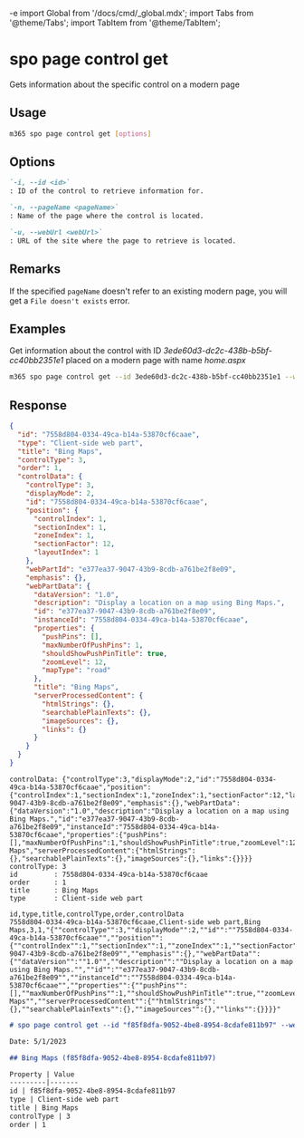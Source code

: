 -e <!-- DISCLAIMER: All secrets, passwords, and sensitive values in this document are examples only and not real credentials. -->
import Global from '/docs/cmd/_global.mdx';
import Tabs from '@theme/Tabs';
import TabItem from '@theme/TabItem';

# spo page control get

Gets information about the specific control on a modern page

## Usage

```sh
m365 spo page control get [options]
```

## Options

```md definition-list
`-i, --id <id>`
: ID of the control to retrieve information for.

`-n, --pageName <pageName>`
: Name of the page where the control is located.

`-u, --webUrl <webUrl>`
: URL of the site where the page to retrieve is located.
```

<Global />

## Remarks

If the specified `pageName` doesn't refer to an existing modern page, you will get a `File doesn't exists` error.

## Examples

Get information about the control with ID _3ede60d3-dc2c-438b-b5bf-cc40bb2351e1_ placed on a modern page with name _home.aspx_

```sh
m365 spo page control get --id 3ede60d3-dc2c-438b-b5bf-cc40bb2351e1 --webUrl https://contoso.sharepoint.com/sites/team-a --pageName home.aspx
```


## Response

<Tabs>
  <TabItem value="JSON">

  ```json
  {
    "id": "7558d804-0334-49ca-b14a-53870cf6caae",
    "type": "Client-side web part",
    "title": "Bing Maps",
    "controlType": 3,
    "order": 1,
    "controlData": {
      "controlType": 3,
      "displayMode": 2,
      "id": "7558d804-0334-49ca-b14a-53870cf6caae",
      "position": {
        "controlIndex": 1,
        "sectionIndex": 1,
        "zoneIndex": 1,
        "sectionFactor": 12,
        "layoutIndex": 1
      },
      "webPartId": "e377ea37-9047-43b9-8cdb-a761be2f8e09",
      "emphasis": {},
      "webPartData": {
        "dataVersion": "1.0",
        "description": "Display a location on a map using Bing Maps.",
        "id": "e377ea37-9047-43b9-8cdb-a761be2f8e09",
        "instanceId": "7558d804-0334-49ca-b14a-53870cf6caae",
        "properties": {
          "pushPins": [],
          "maxNumberOfPushPins": 1,
          "shouldShowPushPinTitle": true,
          "zoomLevel": 12,
          "mapType": "road"
        },
        "title": "Bing Maps",
        "serverProcessedContent": {
          "htmlStrings": {},
          "searchablePlainTexts": {},
          "imageSources": {},
          "links": {}
        }
      }
    }
  }
  ```

  </TabItem>
  <TabItem value="Text">

  ```text
  controlData: {"controlType":3,"displayMode":2,"id":"7558d804-0334-49ca-b14a-53870cf6caae","position":{"controlIndex":1,"sectionIndex":1,"zoneIndex":1,"sectionFactor":12,"layoutIndex":1},"webPartId":"e377ea37-9047-43b9-8cdb-a761be2f8e09","emphasis":{},"webPartData":{"dataVersion":"1.0","description":"Display a location on a map using Bing Maps.","id":"e377ea37-9047-43b9-8cdb-a761be2f8e09","instanceId":"7558d804-0334-49ca-b14a-53870cf6caae","properties":{"pushPins":[],"maxNumberOfPushPins":1,"shouldShowPushPinTitle":true,"zoomLevel":12,"mapType":"road"},"title":"Bing Maps","serverProcessedContent":{"htmlStrings":{},"searchablePlainTexts":{},"imageSources":{},"links":{}}}}
  controlType: 3
  id         : 7558d804-0334-49ca-b14a-53870cf6caae
  order      : 1
  title      : Bing Maps
  type       : Client-side web part
  ```

  </TabItem>
  <TabItem value="CSV">

  ```csv
  id,type,title,controlType,order,controlData
  7558d804-0334-49ca-b14a-53870cf6caae,Client-side web part,Bing Maps,3,1,"{""controlType"":3,""displayMode"":2,""id"":""7558d804-0334-49ca-b14a-53870cf6caae"",""position"":{""controlIndex"":1,""sectionIndex"":1,""zoneIndex"":1,""sectionFactor"":12,""layoutIndex"":1},""webPartId"":""e377ea37-9047-43b9-8cdb-a761be2f8e09"",""emphasis"":{},""webPartData"":{""dataVersion"":""1.0"",""description"":""Display a location on a map using Bing Maps."",""id"":""e377ea37-9047-43b9-8cdb-a761be2f8e09"",""instanceId"":""7558d804-0334-49ca-b14a-53870cf6caae"",""properties"":{""pushPins"":[],""maxNumberOfPushPins"":1,""shouldShowPushPinTitle"":true,""zoomLevel"":12,""mapType"":""road""},""title"":""Bing Maps"",""serverProcessedContent"":{""htmlStrings"":{},""searchablePlainTexts"":{},""imageSources"":{},""links"":{}}}}"
  ```

  </TabItem>
  <TabItem value="Markdown">

  ```md
  # spo page control get --id "f85f8dfa-9052-4be8-8954-8cdafe811b97" --webUrl "https://contoso.sharepoint.com/sites/team-a" --pageName "home.aspx"

  Date: 5/1/2023

  ## Bing Maps (f85f8dfa-9052-4be8-8954-8cdafe811b97)

  Property | Value
  ---------|-------
  id | f85f8dfa-9052-4be8-8954-8cdafe811b97
  type | Client-side web part
  title | Bing Maps
  controlType | 3
  order | 1
  ```

  </TabItem>
</Tabs>
